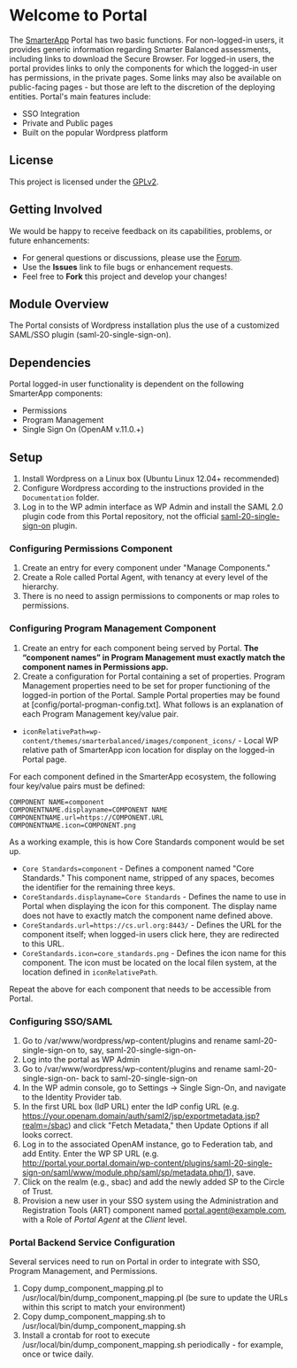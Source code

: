 # Welcome to Portal #
The [SmarterApp](http://smarterapp.org) Portal has two basic functions. For non-logged-in users, it provides generic information regarding Smarter Balanced assessments, including links to download the Secure Browser. For logged-in users, the portal provides links to only the components for which the logged-in user has permissions, in the private pages. Some links may also be available on public-facing pages - but those are left to the discretion of the deploying entities. Portal's main features include:

* SSO Integration
* Private and Public pages
* Built on the popular Wordpress platform  

## License ##
This project is licensed under the [GPLv2](http://www.gnu.org/licenses/gpl-2.0.html).

## Getting Involved ##
We would be happy to receive feedback on its capabilities, problems, or future enhancements:

* For general questions or discussions, please use the [Forum](http://forum.opentestsystem.org/viewforum.php?f=5).
* Use the **Issues** link to file bugs or enhancement requests.
* Feel free to **Fork** this project and develop your changes!

## Module Overview
The Portal consists of Wordpress installation plus the use of a customized SAML/SSO plugin (saml-20-single-sign-on).

## Dependencies
Portal logged-in user functionality is dependent on the following SmarterApp components:

* Permissions
* Program Management
* Single Sign On (OpenAM v.11.0.+)

## Setup

1. Install Wordpress on a Linux box (Ubuntu Linux 12.04+ recommended)
1. Configure Wordpress according to the instructions provided in the `Documentation` folder.
1. Log in to the WP admin interface as WP Admin and install the SAML 2.0 plugin code from this Portal repository, not the official [saml-20-single-sign-on](https://wordpress.org/plugins/saml-20-single-sign-on/) plugin.

### Configuring Permissions Component
1. Create an entry for every component under "Manage Components."
1. Create a Role called Portal Agent, with tenancy at every level of the hierarchy. 
1. There is no need to assign permissions to components or map roles to permissions.

### Configuring Program Management Component
1. Create an entry for each component being served by Portal. **The “component names” in Program Management must exactly match the component names in Permissions app.**  
1. Create a configuration for Portal containing a set of properties. Program Management properties need to be set for proper functioning of the logged-in portion of the Portal. Sample Portal properties may be found at [config/portal-progman-config.txt]. What follows is an explanation of each Program Management key/value pair.

* `iconRelativePath=wp-content/themes/smarterbalanced/images/component_icons/` - Local WP relative path of SmarterApp icon location for display on the logged-in Portal page.

For each component defined in the SmarterApp ecosystem, the following four key/value pairs must be defined:
```
COMPONENT NAME=component
COMPONENTNAME.displayname=COMPONENT NAME
COMPONENTNAME.url=https://COMPONENT.URL
COMPONENTNAME.icon=COMPONENT.png
```

As a working example, this is how Core Standards component would be set up. 

* `Core Standards=component` - Defines a component named "Core Standards." This component name, stripped of any spaces, becomes the identifier for the remaining three keys.
* `CoreStandards.displayname=Core Standards` - Defines the name to use in Portal when displaying the icon for this component. The display name does not have to exactly match the component name defined above.
* `CoreStandards.url=https://cs.url.org:8443/` - Defines the URL for the component itself; when logged-in users click here, they are redirected to this URL.
* `CoreStandards.icon=core_standards.png` - Defines the icon name for this component. The icon must be located on the local filen system, at the location defined in `iconRelativePath`.

Repeat the above for each component that needs to be accessible from Portal.

### Configuring SSO/SAML
1. Go to /var/www/wordpress/wp-content/plugins and rename saml-20-single-sign-on to, say, saml-20-single-sign-on-
1. Log into the portal as WP Admin
1. Go to /var/www/wordpress/wp-content/plugins and rename saml-20-single-sign-on- back to saml-20-single-sign-on
1. In the WP admin console, go to Settings -> Single Sign-On, and navigate to the Identity Provider tab. 
1. In the first URL box (IdP URL) enter the IdP config URL (e.g. https://your.openam.domain/auth/saml2/jsp/exportmetadata.jsp?realm=/sbac) and click "Fetch Metadata," then Update Options if all looks correct.
1. Log in to the associated OpenAM instance, go to Federation tab, and add Entity. Enter the WP SP URL (e.g. http://portal.your.portal.domain/wp-content/plugins/saml-20-single-sign-on/saml/www/module.php/saml/sp/metadata.php/1), save.
1. Click on the realm (e.g., sbac) and add the newly added SP to the Circle of Trust.
1. Provision a new user in your SSO system using the Administration and Registration Tools (ART) component named portal.agent@example.com, with a Role of *Portal Agent* at the *Client* level.

### Portal Backend Service Configuration
Several services need to run on Portal in order to integrate with SSO, Program Management, and Permissions.

1. Copy dump_component_mapping.pl to /usr/local/bin/dump_component_mapping.pl (be sure to update the URLs within this script to match your environment)
1. Copy dump_component_mapping.sh to /usr/local/bin/dump_component_mapping.sh
1. Install a crontab for root to execute /usr/local/bin/dump_component_mapping.sh periodically - for example, once or twice daily.